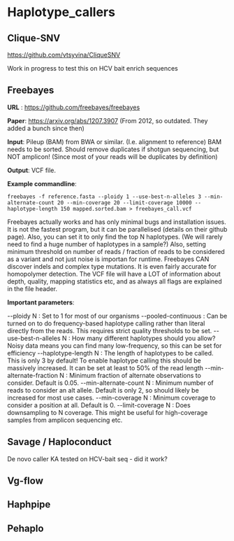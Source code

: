 # Haplotype_callers

## Clique-SNV
https://github.com/vtsyvina/CliqueSNV

Work in progress to test this on HCV bait enrich sequences


## Freebayes
**URL** : https://github.com/freebayes/freebayes

**Paper**: https://arxiv.org/abs/1207.3907 (From 2012, so outdated. They added a bunch since then)

**Input**: Pileup (BAM) from BWA or similar. (I.e. alignment to reference) BAM needs to be sorted. Should remove duplicates if shotgun sequencing, but NOT amplicon! (Since most of your reads will be duplicates by definition)

**Output**: VCF file.

**Example commandline**:
```
freebayes -f reference.fasta --ploidy 1 --use-best-n-alleles 3 --min-alternate-count 20 --min-coverage 20 --limit-coverage 10000 --haplotype-length 150 mapped.sorted.bam > freebayes_call.vcf
```

Freebayes actually works and has only minimal bugs and installation issues. It is not the fastest program, but it can be parallelised (details on their github page). Also, you can set it to only find the top N haplotypes. (We will rarely need to find a huge number of haplotypes in a sample?) Also, setting minimum threshold on number of reads / fraction of reads to be considered as a variant and not just noise is importan for runtime. Freebayes CAN discover indels and complex type mutations. It is even fairly accurate for homopolymer detection. The VCF file will have a LOT of information about depth, quality, mapping statistics etc, and as always all flags are explained in the file header.

**Important parameters**:

--ploidy N : Set to 1 for most of our organisms
--pooled-continuous : Can be turned on to do frequency-based haplotype calling rather than literal directly from the reads. This requires strict quality thresholds to be set.
--use-best-n-alleles N : How many different haplotypes should you allow? Noisy data means you can find many low-frequency, so this can be set for efficiency
--haplotype-length N : The length of haplotypes to be called. This is only 3 by default! To enable haplotype calling this should be massively increased. It can be set at least to 50% of the read length
--min-alternate-fraction N : Minimum fraction of alternate observations to consider. Default is 0.05.
--min-alternate-count N : Minimum number of reads to consider an alt allele. Default is only 2, so should likely be increased for most use cases.
--min-coverage N : Minimum coverage to consider a position at all. Default is 0.
--limit-coverage N : Does downsampling to N coverage. This might be useful for high-coverage samples from amplicon sequencing etc.


## Savage / Haploconduct
De novo caller
KA tested on HCV-bait seq - did it work?

## Vg-flow


## Haphpipe


## Pehaplo

